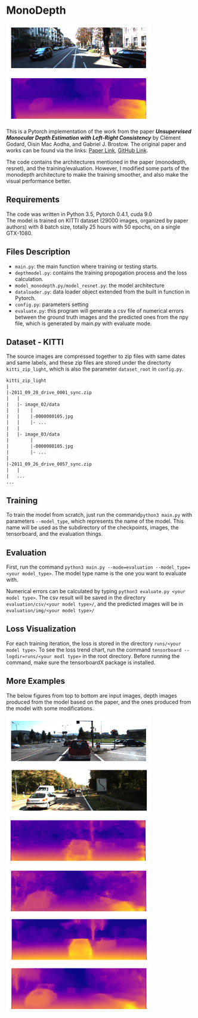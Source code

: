 # MonoDepth

<img src="https://github.com/zon5566/MonoDepth/blob/master/img/input_1.png" height="130"/><img src="https://github.com/zon5566/MonoDepth/blob/master/img/light_1.png" height="130"/>

This is a Pytorch implementation of the work from the paper ***_Unsupervised Monocular Depth Estimation with Left-Right Consistency_*** by Clément Godard, Oisin Mac Aodha, and Gabriel J. Brostow. The original paper and works can be found via the links: <a href='https://arxiv.org/abs/1609.03677'>Paper Link</a>, <a href='https://github.com/mrharicot/monodepth'>GitHub Link</a>.

The code contains the architectures mentioned in the paper (monodepth, resnet), and the training/evaluation. However, I modified some parts of the monodepth architecture to make the training smoother, and also make the visual performance better.

## Requirements
The code was written in Python 3.5, Pytorch 0.4.1, cuda 9.0<br>
The model is trained on KITTI dataset (29000 images, organized by paper authors) with 8 batch size, totally 25 hours with 50 epochs, on a single GTX-1080.

## Files Description
* ```main.py```: the main function where training or testing starts.
* ```depthmodel.py```: contains the training propogation process and the loss calculation.
* ```model_monodepth.py/model_resnet.py```: the model architecture
* ```dataloader.py```: data loader object extended from the built in function in Pytorch.
* ```config.py```: parameters setting
* ```evaluate.py```: this program will generate a csv file of numerical errors between the ground truth images and the predicted ones from the npy file, which is generated by main.py with evaluate mode.

## Dataset -  KITTI
The source images are compressed together to zip files with same dates and same labels, and these zip files are stored under the directorty ```kitti_zip_light```, which is also the parameter ```dataset_root``` in ```config.py```.

```
kitti_zip_light
|
|-2011_09_28_drive_0001_sync.zip
|   |
|   |- image_02/data
|   |    |
|   |    |-0000000105.jpg
|   |    |- ...
|   |
|   |- image_03/data
|        |
|        |-0000000105.jpg
|        |- ...
|     
|-2011_09_26_drive_0057_sync.zip
|   |
|   ...
...

```

## Training
To train the model from scratch, just run the command```python3 main.py``` with parameters ```--model_type```, which represents the name of the model. This name will be used as the subdirectory of the checkpoints, images, the tensorboard, and the evaluation things.

## Evaluation
First, run the command ```python3 main.py --mode=evaluation --model_type=<your model_type>```. The model type name is the one you want to evaluate with.

Numerical errors can be calculated by typing ```python3 evaluate.py <your model type>```. The csv result will be saved in the directory ```evaluation/csv/<your model type>/```, and the predicted images will be in ```evaluation/img/<your model type>/```

## Loss Visualization
For each training iteration, the loss is stored in the directory ```runs/<your model type>```. To see the loss trend chart, run the command ```tensorboard --logdir=runs/<your modl type>``` in the root directory. Before running the command, make sure the tensorboardX package is installed.

## More Examples
The below figures from top to bottom are input images, depth images produced from the model based on the paper, and the ones produced from the model with some modifications.

<img src="https://github.com/zon5566/MonoDepth/blob/master/img/input_trafficlight.png" height="130"/><img src="https://github.com/zon5566/MonoDepth/blob/master/img/input_guide.png" height="130"/>
<img src="https://github.com/zon5566/MonoDepth/blob/master/img/depth_trafficlight.png" height="130"/><img src="https://github.com/zon5566/MonoDepth/blob/master/img/depth_guide.png" height="130"/>
<img src="https://github.com/zon5566/MonoDepth/blob/master/img/dp_trafficlight.png" height="130"/><img src="https://github.com/zon5566/MonoDepth/blob/master/img/dp_guide.png" height="130"/>
